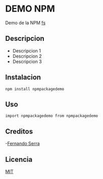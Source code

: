# DEMO NPM

Demo de la NPM [fs](https://fernandoserra.github.io/)

## Descripcion

- Descripcion  1
- Descripcion  2
- Descripcion  3

## Instalacion

```
npm install npmpackagedemo
```

## Uso

```
import npmpackagedemo from npmpackagedemo

```

## Creditos
-[Fernando Serra](https://twitter.com/@fernando_serra)

## Licencia

[MIT](https://opensource.org/licenses/MIT)
